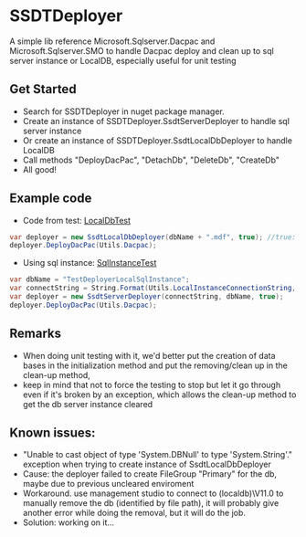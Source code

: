 # SSDTDeployer
A simple lib reference Microsoft.Sqlserver.Dacpac and  Microsoft.Sqlserver.SMO to handle Dacpac deploy and clean up to sql server instance or LocalDB, especially useful for unit testing

## Get Started
- Search for SSDTDeployer in nuget package manager.
- Create an instance of SSDTDeployer.SsdtServerDeployer to handle sql server instance
- Or create an instance of SSDTDeployer.SsdtLocalDbDeployer to handle LocalDB
- Call methods "DeployDacPac", "DetachDb", "DeleteDb", "CreateDb"
- All good!
	
## Example code
- Code from test: [LocalDbTest](https://github.com/djsxp/SSDTDeployer/blob/master/project/DeployerTest/LocalDb.cs)
```cs
var deployer = new SsdtLocalDbDeployer(dbName + ".mdf", true); //true: create if not exists
deployer.DeployDacPac(Utils.Dacpac);
```
- Using sql instance: [SqlInstanceTest](https://github.com/djsxp/SSDTDeployer/blob/master/project/DeployerTest/SqlInstanceTest.cs)
```cs
var dbName = "TestDeployerLocalSqlInstance";
var connectString = String.Format(Utils.LocalInstanceConnectionString, dbName);
var deployer = new SsdtServerDeployer(connectString, dbName, true);
deployer.DeployDacPac(Utils.Dacpac);
```
## Remarks
- When doing unit testing with it, we'd better put the creation of data bases in the initialization method and put the removing/clean up in the clean-up method, 
- keep in mind that not to force the testing to stop but let it go through even if it's broken by an exception, which allows the clean-up method to get the db server instance cleared
	
## Known issues:
- "Unable to cast object of type 'System.DBNull' to type 'System.String'." exception when trying to create instance of SsdtLocalDbDeployer
- Cause: the deployer failed to create FileGroup "Primary" for the db, maybe due to previous uncleared enviroment
- Workaround. use management studio to connect to (localdb)\V11.0 to manually remove the db (identified by file path), it will probably give another error while doing the removal, but it will do the job.
- Solution: working on it...

